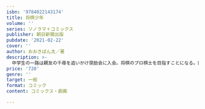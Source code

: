```yaml
---
isbn: '9784022143174'
title: 将棋少年
volume: ''
series: ソノラマ＋コミックス
publisher: 朝日新聞出版
pubdate: '2021-02-22'
cover: ''
author: おおきぽん太／著
description: >-
  中学生の一路は親友の千尋を追いかけ奨励会に入会。将棋のプロ棋士を目指すことになる。同じ道を進む友人でもありライバルでもある少年たちの日常を描く、盤上の青春グラフィティー！
price: '720'
genre: ''
target: 一般
format: コミック
content: コミックス・劇画

---
```


